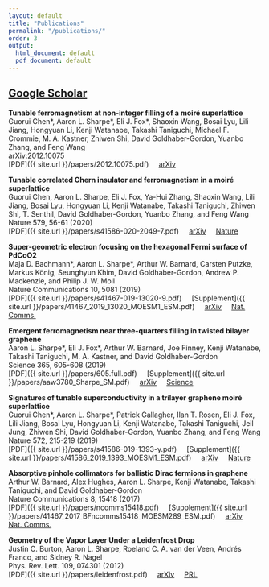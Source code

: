 ```yaml
---
layout: default
title: "Publications"
permalink: "/publications/"
order: 3
output:
  html_document: default
  pdf_document: default
---
```

## [Google Scholar](https://scholar.google.com/citations?user=7LPtqEsAAAAJ&hl=en)

**Tunable ferromagnetism at non-integer filling of a moiré superlattice**  
Guorui Chen\*, Aaron L. Sharpe\*, Eli J. Fox\*, Shaoxin Wang, Bosai Lyu, Lili Jiang, Hongyuan Li, Kenji Watanabe, Takashi Taniguchi, Michael F. Crommie, M. A. Kastner, Zhiwen Shi, David Goldhaber-Gordon, Yuanbo Zhang, and Feng Wang  
arXiv:2012.10075  
[PDF]({{ site.url }}/papers/2012.10075.pdf) &nbsp; &nbsp;
[arXiv](https://arxiv.org/abs/2012.10075) &nbsp; &nbsp;

**Tunable correlated Chern insulator and ferromagnetism in a moiré superlattice**  
Guorui Chen, Aaron L. Sharpe, Eli J. Fox, Ya-Hui Zhang, Shaoxin Wang, Lili Jiang,  Bosai Lyu, Hongyuan Li, Kenji Watanabe, Takashi Taniguchi, Zhiwen Shi, T. Senthil, David Goldhaber-Gordon, Yuanbo Zhang, and Feng Wang  
Nature 579, 56-61 (2020)  
[PDF]({{ site.url }}/papers/s41586-020-2049-7.pdf) &nbsp; &nbsp;
[arXiv](https://arxiv.org/abs/1905.06535) &nbsp; &nbsp;
[Nature](https://www.nature.com/articles/s41586-020-2049-7)

**Super-geometric electron focusing on the hexagonal Fermi surface of PdCoO2**  
Maja D. Bachmann\*, Aaron L. Sharpe\*, Arthur W. Barnard, Carsten Putzke, Markus König, Seunghyun Khim, David Goldhaber-Gordon, Andrew P. Mackenzie, and Philip J. W. Moll  
Nature Communications 10, 5081 (2019)  
[PDF]({{ site.url }}/papers/s41467-019-13020-9.pdf) &nbsp; &nbsp;
[Supplement]({{ site.url }}/papers/41467_2019_13020_MOESM1_ESM.pdf) &nbsp; &nbsp;
[arXiv](https://arxiv.org/abs/1902.03769) &nbsp; &nbsp;
[Nat. Comms.](https://www.nature.com/articles/s41467-019-13020-9)

**Emergent ferromagnetism near three-quarters filling in twisted bilayer graphene**  
Aaron L. Sharpe\*, Eli J. Fox\*, Arthur W. Barnard, Joe Finney, Kenji Watanabe, Takashi Taniguchi, M. A. Kastner, and David Goldhaber-Gordon  
Science 365, 605-608 (2019)  
[PDF]({{ site.url }}/papers/605.full.pdf) &nbsp; &nbsp;
[Supplement]({{ site.url }}/papers/aaw3780_Sharpe_SM.pdf) &nbsp; &nbsp;
[arXiv](https://arxiv.org/abs/1901.03520) &nbsp; &nbsp;
[Science](https://science.sciencemag.org/content/365/6453/605)

**Signatures of tunable superconductivity in a trilayer graphene moiré superlattice**  
Guorui Chen\*, Aaron L. Sharpe\*, Patrick Gallagher, Ilan T. Rosen, Eli J. Fox, Lili Jiang, Bosai Lyu,
Hongyuan Li, Kenji Watanabe, Takashi Taniguchi, Jeil Jung, Zhiwen Shi, David Goldhaber-Gordon,
Yuanbo Zhang, and Feng Wang  
Nature 572, 215-219 (2019)  
[PDF]({{ site.url }}/papers/s41586-019-1393-y.pdf) &nbsp; &nbsp;
[Supplement]({{ site.url }}/papers/41586_2019_1393_MOESM1_ESM.pdf) &nbsp; &nbsp;
[arXiv](https://arxiv.org/abs/1901.04621) &nbsp; &nbsp;
[Nature](https://www.nature.com/articles/s41586-019-1393-y)

**Absorptive pinhole collimators for ballistic Dirac fermions in graphene**  
Arthur W. Barnard, Alex Hughes, Aaron L. Sharpe, Kenji Watanabe, Takashi Taniguchi, and David Goldhaber-Gordon  
Nature Communications 8, 15418 (2017)  
[PDF]({{ site.url }}/papers/ncomms15418.pdf) &nbsp; &nbsp;
[Supplement]({{ site.url }}/papers/41467_2017_BFncomms15418_MOESM289_ESM.pdf) &nbsp; &nbsp;
[arXiv](https://arxiv.org/abs/1611.05155) &nbsp; &nbsp;
[Nat. Comms.](https://www.nature.com/articles/ncomms15418)

**Geometry of the Vapor Layer Under a Leidenfrost Drop**  
Justin C. Burton, Aaron L. Sharpe, Roeland C. A. van der Veen, Andrés Franco, and Sidney R. Nagel  
Phys. Rev. Lett. 109, 074301 (2012)  
[PDF]({{ site.url }}/papers/leidenfrost.pdf) &nbsp; &nbsp;
[arXiv](https://arxiv.org/abs/1202.2157) &nbsp; &nbsp;
[PRL](https://link.aps.org/doi/10.1103/PhysRevLett.109.074301)